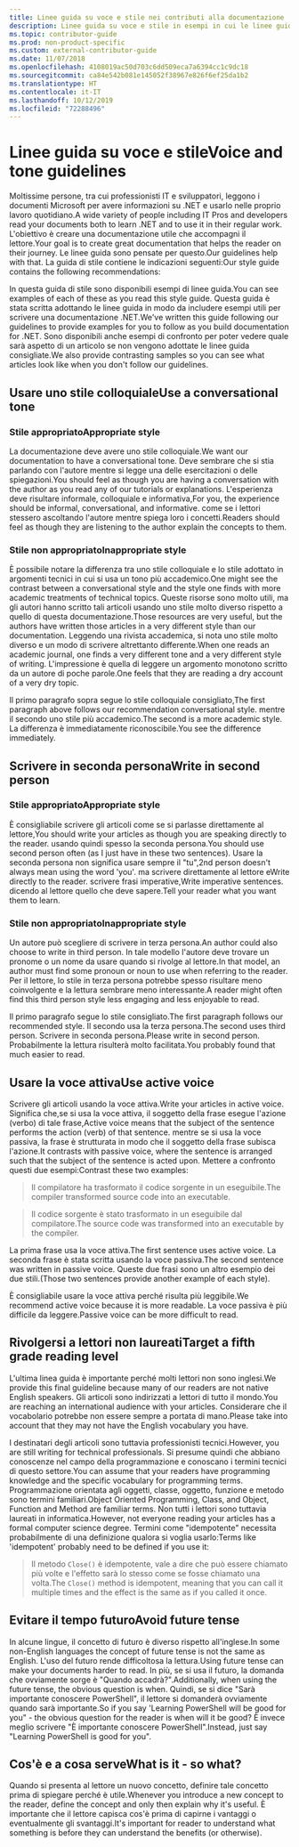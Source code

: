 ```yaml
---
title: Linee guida su voce e stile nei contributi alla documentazione .NET
description: Linee guida su voce e stile in esempi in cui le linee guida sono adottate e in altri in cui non vengono seguite.
ms.topic: contributor-guide
ms.prod: non-product-specific
ms.custom: external-contributor-guide
ms.date: 11/07/2018
ms.openlocfilehash: 4108019ac50d703c6dd509eca7a6394cc1c9dc18
ms.sourcegitcommit: ca84e542b081e145052f38967e826f6ef25da1b2
ms.translationtype: HT
ms.contentlocale: it-IT
ms.lasthandoff: 10/12/2019
ms.locfileid: "72288496"
---
```

# <a name="voice-and-tone-guidelines"></a><span data-ttu-id="d9a7d-103">Linee guida su voce e stile</span><span class="sxs-lookup"><span data-stu-id="d9a7d-103">Voice and tone guidelines</span></span>

<span data-ttu-id="d9a7d-104">Moltissime persone, tra cui professionisti IT e sviluppatori, leggono i documenti Microsoft per avere informazioni su .NET e usarlo nelle proprio lavoro quotidiano.</span><span class="sxs-lookup"><span data-stu-id="d9a7d-104">A wide variety of people including IT Pros and developers read your documents both to learn .NET and to use it in their regular work.</span></span> <span data-ttu-id="d9a7d-105">L'obiettivo è creare una documentazione utile che accompagni il lettore.</span><span class="sxs-lookup"><span data-stu-id="d9a7d-105">Your goal is to create great documentation that helps the reader on their journey.</span></span> <span data-ttu-id="d9a7d-106">Le linee guida sono pensate per questo.</span><span class="sxs-lookup"><span data-stu-id="d9a7d-106">Our guidelines help with that.</span></span> <span data-ttu-id="d9a7d-107">La guida di stile contiene le indicazioni seguenti:</span><span class="sxs-lookup"><span data-stu-id="d9a7d-107">Our style guide contains the following recommendations:</span></span>

<span data-ttu-id="d9a7d-108">In questa guida di stile sono disponibili esempi di linee guida.</span><span class="sxs-lookup"><span data-stu-id="d9a7d-108">You can see examples of each of these as you read this style guide.</span></span> <span data-ttu-id="d9a7d-109">Questa guida è stata scritta adottando le linee guida in modo da includere esempi utili per scrivere una documentazione .NET.</span><span class="sxs-lookup"><span data-stu-id="d9a7d-109">We've written this guide following our guidelines to provide examples for you to follow as you build documentation for .NET.</span></span> <span data-ttu-id="d9a7d-110">Sono disponibili anche esempi di confronto per poter vedere quale sarà aspetto di un articolo se non vengono adottate le linee guida consigliate.</span><span class="sxs-lookup"><span data-stu-id="d9a7d-110">We also provide contrasting samples so you can see what articles look like when you don't follow our guidelines.</span></span>

## <a name="use-a-conversational-tone"></a><span data-ttu-id="d9a7d-111">Usare uno stile colloquiale</span><span class="sxs-lookup"><span data-stu-id="d9a7d-111">Use a conversational tone</span></span>

### <a name="appropriate-style"></a><span data-ttu-id="d9a7d-112">Stile appropriato</span><span class="sxs-lookup"><span data-stu-id="d9a7d-112">Appropriate style</span></span>

<span data-ttu-id="d9a7d-113">La documentazione deve avere uno stile colloquiale.</span><span class="sxs-lookup"><span data-stu-id="d9a7d-113">We want our documentation to have a conversational tone.</span></span> <span data-ttu-id="d9a7d-114">Deve sembrare che si stia parlando con l'autore mentre si legge una delle esercitazioni o delle spiegazioni.</span><span class="sxs-lookup"><span data-stu-id="d9a7d-114">You should feel as though you are having a conversation with the author as you read any of our tutorials or explanations.</span></span> <span data-ttu-id="d9a7d-115">L'esperienza deve risultare informale, colloquiale e informativa,</span><span class="sxs-lookup"><span data-stu-id="d9a7d-115">For you, the experience should be informal, conversational, and informative.</span></span> <span data-ttu-id="d9a7d-116">come se i lettori stessero ascoltando l'autore mentre spiega loro i concetti.</span><span class="sxs-lookup"><span data-stu-id="d9a7d-116">Readers should feel as though they are listening to the author explain the concepts to them.</span></span>

### <a name="inappropriate-style"></a><span data-ttu-id="d9a7d-117">Stile non appropriato</span><span class="sxs-lookup"><span data-stu-id="d9a7d-117">Inappropriate style</span></span>

<span data-ttu-id="d9a7d-118">È possibile notare la differenza tra uno stile colloquiale e lo stile adottato in argomenti tecnici in cui si usa un tono più accademico.</span><span class="sxs-lookup"><span data-stu-id="d9a7d-118">One might see the contrast between a conversational style and the style one finds with more academic treatments of technical topics.</span></span> <span data-ttu-id="d9a7d-119">Queste risorse sono molto utili, ma gli autori hanno scritto tali articoli usando uno stile molto diverso rispetto a quello di questa documentazione.</span><span class="sxs-lookup"><span data-stu-id="d9a7d-119">Those resources are very useful, but the authors have written those articles in a very different style than our documentation.</span></span> <span data-ttu-id="d9a7d-120">Leggendo una rivista accademica, si nota uno stile molto diverso e un modo di scrivere altrettanto differente.</span><span class="sxs-lookup"><span data-stu-id="d9a7d-120">When one reads an academic journal, one finds a very different tone and a very different style of writing.</span></span> <span data-ttu-id="d9a7d-121">L'impressione è quella di leggere un argomento monotono scritto da un autore di poche parole.</span><span class="sxs-lookup"><span data-stu-id="d9a7d-121">One feels that they are reading a dry account of a very dry topic.</span></span>  

<span data-ttu-id="d9a7d-122">Il primo paragrafo sopra segue lo stile colloquiale consigliato,</span><span class="sxs-lookup"><span data-stu-id="d9a7d-122">The first paragraph above follows our recommendation conversational style.</span></span> <span data-ttu-id="d9a7d-123">mentre il secondo uno stile più accademico.</span><span class="sxs-lookup"><span data-stu-id="d9a7d-123">The second is a more academic style.</span></span> <span data-ttu-id="d9a7d-124">La differenza è immediatamente riconoscibile.</span><span class="sxs-lookup"><span data-stu-id="d9a7d-124">You see the difference immediately.</span></span> 

## <a name="write-in-second-person"></a><span data-ttu-id="d9a7d-125">Scrivere in seconda persona</span><span class="sxs-lookup"><span data-stu-id="d9a7d-125">Write in second person</span></span>

### <a name="appropriate-style"></a><span data-ttu-id="d9a7d-126">Stile appropriato</span><span class="sxs-lookup"><span data-stu-id="d9a7d-126">Appropriate style</span></span>

<span data-ttu-id="d9a7d-127">È consigliabile scrivere gli articoli come se si parlasse direttamente al lettore,</span><span class="sxs-lookup"><span data-stu-id="d9a7d-127">You should write your articles as though you are speaking directly to the reader.</span></span> <span data-ttu-id="d9a7d-128">usando quindi spesso la seconda persona.</span><span class="sxs-lookup"><span data-stu-id="d9a7d-128">You should use second person often (as I just have in these two sentences).</span></span> <span data-ttu-id="d9a7d-129">Usare la seconda persona non significa usare sempre il "tu",</span><span class="sxs-lookup"><span data-stu-id="d9a7d-129">2nd person doesn't always mean using the word 'you'.</span></span> <span data-ttu-id="d9a7d-130">ma scrivere direttamente al lettore e</span><span class="sxs-lookup"><span data-stu-id="d9a7d-130">Write directly to the reader.</span></span> <span data-ttu-id="d9a7d-131">scrivere frasi imperative,</span><span class="sxs-lookup"><span data-stu-id="d9a7d-131">Write imperative sentences.</span></span> <span data-ttu-id="d9a7d-132">dicendo al lettore quello che deve sapere.</span><span class="sxs-lookup"><span data-stu-id="d9a7d-132">Tell your reader what you want them to learn.</span></span>

### <a name="inappropriate-style"></a><span data-ttu-id="d9a7d-133">Stile non appropriato</span><span class="sxs-lookup"><span data-stu-id="d9a7d-133">Inappropriate style</span></span>

<span data-ttu-id="d9a7d-134">Un autore può scegliere di scrivere in terza persona.</span><span class="sxs-lookup"><span data-stu-id="d9a7d-134">An author could also choose to write in third person.</span></span> <span data-ttu-id="d9a7d-135">In tale modello l'autore deve trovare un pronome o un nome da usare quando si rivolge al lettore.</span><span class="sxs-lookup"><span data-stu-id="d9a7d-135">In that model, an author must find some pronoun or noun to use when referring to the reader.</span></span> <span data-ttu-id="d9a7d-136">Per il lettore, lo stile in terza persona potrebbe spesso risultare meno coinvolgente e la lettura sembrare meno interessante.</span><span class="sxs-lookup"><span data-stu-id="d9a7d-136">A reader might often find this third person style less engaging and less enjoyable to read.</span></span>

<span data-ttu-id="d9a7d-137">Il primo paragrafo segue lo stile consigliato.</span><span class="sxs-lookup"><span data-stu-id="d9a7d-137">The first paragraph follows our recommended style.</span></span> <span data-ttu-id="d9a7d-138">Il secondo usa la terza persona.</span><span class="sxs-lookup"><span data-stu-id="d9a7d-138">The second uses third person.</span></span> <span data-ttu-id="d9a7d-139">Scrivere in seconda persona.</span><span class="sxs-lookup"><span data-stu-id="d9a7d-139">Please write in second person.</span></span> <span data-ttu-id="d9a7d-140">Probabilmente la lettura risulterà molto facilitata.</span><span class="sxs-lookup"><span data-stu-id="d9a7d-140">You probably found that much easier to read.</span></span>

## <a name="use-active-voice"></a><span data-ttu-id="d9a7d-141">Usare la voce attiva</span><span class="sxs-lookup"><span data-stu-id="d9a7d-141">Use active voice</span></span>

<span data-ttu-id="d9a7d-142">Scrivere gli articoli usando la voce attiva.</span><span class="sxs-lookup"><span data-stu-id="d9a7d-142">Write your articles in active voice.</span></span> <span data-ttu-id="d9a7d-143">Significa che,se si usa la voce attiva, il soggetto della frase esegue l'azione (verbo) di tale frase,</span><span class="sxs-lookup"><span data-stu-id="d9a7d-143">Active voice means that the subject of the sentence performs the action (verb) of that sentence.</span></span> <span data-ttu-id="d9a7d-144">mentre se si usa la voce passiva, la frase è strutturata in modo che il soggetto della frase subisca l'azione.</span><span class="sxs-lookup"><span data-stu-id="d9a7d-144">It contrasts with passive voice, where the sentence is arranged such that the subject of the sentence is acted upon.</span></span> <span data-ttu-id="d9a7d-145">Mettere a confronto questi due esempi:</span><span class="sxs-lookup"><span data-stu-id="d9a7d-145">Contrast these two examples:</span></span>

><span data-ttu-id="d9a7d-146">Il compilatore ha trasformato il codice sorgente in un eseguibile.</span><span class="sxs-lookup"><span data-stu-id="d9a7d-146">The compiler transformed source code into an executable.</span></span>

><span data-ttu-id="d9a7d-147">Il codice sorgente è stato trasformato in un eseguibile dal compilatore.</span><span class="sxs-lookup"><span data-stu-id="d9a7d-147">The source code was transformed into an executable by the compiler.</span></span>

<span data-ttu-id="d9a7d-148">La prima frase usa la voce attiva.</span><span class="sxs-lookup"><span data-stu-id="d9a7d-148">The first sentence uses active voice.</span></span> <span data-ttu-id="d9a7d-149">La seconda frase è stata scritta usando la voce passiva.</span><span class="sxs-lookup"><span data-stu-id="d9a7d-149">The second sentence was written in passive voice.</span></span> <span data-ttu-id="d9a7d-150">Queste due frasi sono un altro esempio dei due stili.</span><span class="sxs-lookup"><span data-stu-id="d9a7d-150">(Those two sentences provide another example of each style).</span></span>

<span data-ttu-id="d9a7d-151">È consigliabile usare la voce attiva perché risulta più leggibile.</span><span class="sxs-lookup"><span data-stu-id="d9a7d-151">We recommend active voice because it is more readable.</span></span> <span data-ttu-id="d9a7d-152">La voce passiva è più difficile da leggere.</span><span class="sxs-lookup"><span data-stu-id="d9a7d-152">Passive voice can be more difficult to read.</span></span>

## <a name="target-a-fifth-grade-reading-level"></a><span data-ttu-id="d9a7d-153">Rivolgersi a lettori non laureati</span><span class="sxs-lookup"><span data-stu-id="d9a7d-153">Target a fifth grade reading level</span></span>

<span data-ttu-id="d9a7d-154">L'ultima linea guida è importante perché molti lettori non sono inglesi.</span><span class="sxs-lookup"><span data-stu-id="d9a7d-154">We provide this final guideline because many of our readers are not native English speakers.</span></span> <span data-ttu-id="d9a7d-155">Gli articoli sono indirizzati a lettori di tutto il mondo.</span><span class="sxs-lookup"><span data-stu-id="d9a7d-155">You are reaching an international audience with your articles.</span></span> <span data-ttu-id="d9a7d-156">Considerare che il vocabolario potrebbe non essere sempre a portata di mano.</span><span class="sxs-lookup"><span data-stu-id="d9a7d-156">Please take into account that they may not have the English vocabulary you have.</span></span>

<span data-ttu-id="d9a7d-157">I destinatari degli articoli sono tuttavia professionisti tecnici.</span><span class="sxs-lookup"><span data-stu-id="d9a7d-157">However, you are still writing for technical professionals.</span></span> <span data-ttu-id="d9a7d-158">Si presume quindi che abbiano conoscenze nel campo della programmazione e conoscano i termini tecnici di questo settore.</span><span class="sxs-lookup"><span data-stu-id="d9a7d-158">You can assume that your readers have programming knowledge and the specific vocabulary for programming terms.</span></span> <span data-ttu-id="d9a7d-159">Programmazione orientata agli oggetti, classe, oggetto, funzione e metodo sono termini familiari.</span><span class="sxs-lookup"><span data-stu-id="d9a7d-159">Object Oriented Programming, Class, and Object, Function and Method are familiar terms.</span></span> <span data-ttu-id="d9a7d-160">Non tutti i lettori sono tuttavia laureati in informatica.</span><span class="sxs-lookup"><span data-stu-id="d9a7d-160">However, not everyone reading your articles has a formal computer science degree.</span></span> <span data-ttu-id="d9a7d-161">Termini come "idempotente" necessita probabilmente di una definizione qualora si voglia usarlo:</span><span class="sxs-lookup"><span data-stu-id="d9a7d-161">Terms like 'idempotent' probably need to be defined if you use it:</span></span>

><span data-ttu-id="d9a7d-162">Il metodo `Close()` è idempotente, vale a dire che può essere chiamato più volte e l'effetto sarà lo stesso come se fosse chiamato una volta.</span><span class="sxs-lookup"><span data-stu-id="d9a7d-162">The `Close()` method is idempotent, meaning that you can call it multiple times and the effect is the same as if you called it once.</span></span>

## <a name="avoid-future-tense"></a><span data-ttu-id="d9a7d-163">Evitare il tempo futuro</span><span class="sxs-lookup"><span data-stu-id="d9a7d-163">Avoid future tense</span></span>

<span data-ttu-id="d9a7d-164">In alcune lingue, il concetto di futuro è diverso rispetto all'inglese.</span><span class="sxs-lookup"><span data-stu-id="d9a7d-164">In some non-English languages the concept of future tense is not the same as English.</span></span> <span data-ttu-id="d9a7d-165">L'uso del futuro rende difficoltosa la lettura.</span><span class="sxs-lookup"><span data-stu-id="d9a7d-165">Using future tense can make your documents harder to read.</span></span> <span data-ttu-id="d9a7d-166">In più, se si usa il futuro, la domanda che ovviamente sorge è "Quando accadrà?".</span><span class="sxs-lookup"><span data-stu-id="d9a7d-166">Additionally, when using the future tense, the obvious question is when.</span></span> <span data-ttu-id="d9a7d-167">Quindi, se si dice "Sarà importante conoscere PowerShell", il lettore si domanderà ovviamente quando sarà importante.</span><span class="sxs-lookup"><span data-stu-id="d9a7d-167">So if you say 'Learning PowerShell will be good for you" - the obvious question for the reader is when will it be good?</span></span> <span data-ttu-id="d9a7d-168">È invece meglio scrivere "È importante conoscere PowerShell".</span><span class="sxs-lookup"><span data-stu-id="d9a7d-168">Instead, just say "Learning PowerShell is good for you".</span></span>

## <a name="what-is-it---so-what"></a><span data-ttu-id="d9a7d-169">Cos'è e a cosa serve</span><span class="sxs-lookup"><span data-stu-id="d9a7d-169">What is it - so what?</span></span>

<span data-ttu-id="d9a7d-170">Quando si presenta al lettore un nuovo concetto, definire tale concetto prima di spiegare perché è utile.</span><span class="sxs-lookup"><span data-stu-id="d9a7d-170">Whenever you introduce a new concept to the reader, define the concept and only then explain why it's useful.</span></span> <span data-ttu-id="d9a7d-171">È importante che il lettore capisca cos'è prima di capirne i vantaggi o eventualmente gli svantaggi.</span><span class="sxs-lookup"><span data-stu-id="d9a7d-171">It's important for reader to understand what something is before they can understand the benefits (or otherwise).</span></span>
